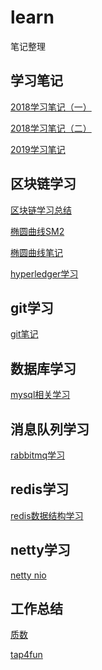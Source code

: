 ﻿# learn

笔记整理


学习笔记
----

[2018学习笔记（一）](https://github.com/Audi-A7/learn/blob/master/%E7%AC%94%E8%AE%B0%E6%95%B4%E7%90%86.md)

[2018学习笔记（二）](https://github.com/Audi-A7/learn/blob/master/%E9%9D%A2%E7%BB%8F%E6%95%B4%E7%90%86.md)

[2019学习笔记](https://github.com/Audi-A7/learn/blob/master/2019%E5%AD%A6%E4%B9%A0%E7%AC%94%E8%AE%B0.md)

区块链学习
-----

[区块链学习总结](https://github.com/Audi-A7/learn/blob/master/%E5%8C%BA%E5%9D%97%E9%93%BE%E6%80%BB%E7%BB%93.md)

[椭圆曲线SM2](https://github.com/Audi-A7/learn/blob/master/SM2%E6%A4%AD%E5%9C%86%E6%9B%B2%E7%BA%BF%E5%85%AC%E9%92%A5%E5%AF%86%E7%A0%81%E7%AE%97%E6%B3%95.pdf)

[椭圆曲线笔记](https://github.com/Audi-A7/learn/blob/master/ECC%E6%A4%AD%E5%9C%86%E6%9B%B2%E7%BA%BF%E7%AC%94%E8%AE%B0.docx)

[hyperledger学习](https://github.com/Audi-A7/learn/blob/master/hyperledger%26corda.md)

git学习
-----

[git笔记](https://github.com/Audi-A7/learn/blob/master/git%E5%AD%A6%E4%B9%A0%E7%AC%94%E8%AE%B0.md)


数据库学习
-----

[mysql相关学习](https://github.com/Audi-A7/learn/blob/master/mysql%E4%B8%BB%E4%BB%8E%E5%A4%8D%E5%88%B6%20%E9%AB%98%E5%8F%AF%E7%94%A8.md)

消息队列学习
------

[rabbitmq学习](https://github.com/Audi-A7/learn/blob/master/%E6%B6%88%E6%81%AF%E9%98%9F%E5%88%97%E5%AD%A6%E4%B9%A0.md)

redis学习
-------

[redis数据结构学习](https://github.com/Audi-A7/learn/blob/master/redis%E5%AD%A6%E4%B9%A0.md)

netty学习
-------

[netty nio](https://github.com/Audi-A7/learn/blob/master/netty%20nio%E5%AD%A6%E4%B9%A0.md)

工作总结
----

[质数](https://github.com/Audi-A7/learn/blob/master/%E8%B4%A8%E6%95%B0%E9%87%91%E6%9C%8D%E9%A1%B9%E7%9B%AE%E6%80%BB%E7%BB%93.md)

[tap4fun](https://github.com/Audi-A7/learn/blob/master/%E5%B7%A5%E4%BD%9C%E6%80%BB%E7%BB%93.md)